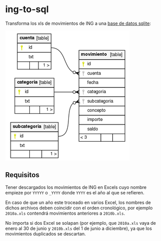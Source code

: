 # ing-to-sql

Transforma los xls de movimientos de ING a una [base de datos sqlite](sql/schema.sql):

![Diagrama de la base de datos](sql/diagram.png)

## Requisitos

Tener descargados los movimientos de ING en Excels cuyo nombre
empieze por `YYYYY` o `_YYYY` donde `YYYY` es el año al que se refieren.

En caso de que un año este troceado en varios Excel, los nombres
de dichos archivos deben coincidir con el orden cronológico,
por ejemplo `2010a.xls` contendrá movimientos anteriores a `2010b.xls`.

No importa si dos Excel se solapan (por ejemplo, que `2010a.xls` vaya
de enero al 30 de junio y `2010b.xls` del 1 de junio a diciembre), ya
que los movimientos duplicados se descartan.
